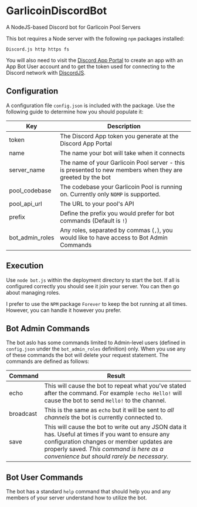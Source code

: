 # GarlicoinDiscordBot
A NodeJS-based Discord bot for Garlicoin Pool Servers

This bot requires a Node server with the following `npm` packages installed:
```
Discord.js http https fs
```
You will also need to visit the [Discord App Portal](https://discordapp.com/developers/docs/intro) to create an app with an App Bot User account and to get the token used for connecting to the Discord network with [DiscordJS](https://discord.js.org). 

## Configuration
A configuration file `config.json` is included with the package. Use the following guide to determine how you should populate it:

|Key|Description|
|-|-|
|token|The Discord App token you generate at the Discord App Portal|
|name|The name your bot will take when it connects|
|server_name|The name of your Garlicoin Pool server - this is presented to new members when they are greeted by the bot|
|pool_codebase|The codebase your Garlicoin Pool is running on. Currently only `NOMP` is supported.|
|pool_api_url|The URL to your pool's API|
|prefix|Define the prefix you would prefer for bot commands (Default is `!`)|
|bot_admin_roles|Any roles, separated by commas (`,`), you would like to have access to Bot Admin Commands|

## Execution
Use `node bot.js` within the deployment directory to start the bot. If all is configured correctly you should see it join your server. You can then go about managing roles. 

I prefer to use the `NPM` package `Forever` to keep the bot running at all times. However, you can handle it however you prefer.


## Bot Admin Commands
The bot aslo has some commands limited to Admin-level users (defined in `config.json` under the `bot_admin_roles` definition) only. When you use any of these commands the bot will delete your request statement. The commands are defined as follows:

|Command|Result|
|-|-|
|echo|This will cause the bot to repeat what you've stated after the command. For example `!echo Hello!` will cause the bot to send `Hello!` to the channel.|
|broadcast|This is the same as `echo` but it will be sent to *all channels* the bot is currently connected to.|
|save|This will cause the bot to write out any JSON data it has. Useful at times if you want to ensure any configuration changes or member updates are properly saved. *This command is here as a convenience but should rarely be necessary.*|

## Bot User Commands
The bot has a standard `help` command that should help you and any members of your server understand how to utilize the bot.
